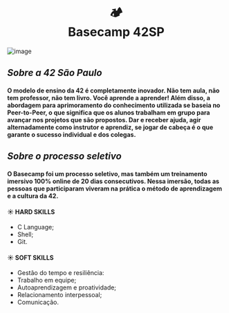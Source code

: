 <h1 align="center">
  🏕️<br> Basecamp 42SP
</h1>

![image](https://user-images.githubusercontent.com/101072853/166498128-68c74422-dbd4-4282-a783-410ce5f10768.png)



## *Sobre a 42 São Paulo*
#### O modelo de ensino da 42 é completamente inovador. Não tem aula, não tem professor, não tem livro. Você aprende a aprender! Além disso, a abordagem para aprimoramento do conhecimento utilizada se baseia no Peer-to-Peer, o que significa que os alunos  trabalham em grupo para avançar nos projetos que são propostos.  Dar e receber ajuda, agir alternadamente como instrutor e aprendiz, se jogar de cabeça é o que garante o sucesso individual e dos colegas.

## *Sobre o processo seletivo*

#### O Basecamp foi um processo seletivo, mas também um treinamento imersivo 100% online de 20 dias consecutivos. Nessa imersão, todas as pessoas que participaram viveram na prática o método de aprendizagem e a cultura da 42.

#### :sunny: HARD SKILLS
- C Language;
- Shell;
- Git.

#### :sunny: SOFT SKILLS
- Gestão do tempo e resiliência:
- Trabalho em equipe;
- Autoaprendizagem e proatividade;
- Relacionamento interpessoal;
- Comunicação.
